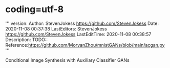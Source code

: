 # coding=utf-8
'''
version:
Author:  StevenJokess https://github.com/StevenJokess
Date: 2020-11-08 00:37:38
LastEditors:  StevenJokess https://github.com/StevenJokess
LastEditTime: 2020-11-08 00:38:57
Description:
TODO::
Reference:https://github.com/MorvanZhou/mnistGANs/blob/main/acgan.py
'''

Conditional Image Synthesis with Auxiliary Classifier GANs

[1]: https://arxiv.org/pdf/1610.09585.pdf
